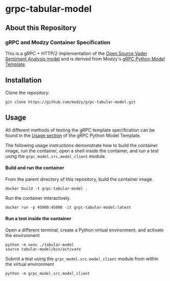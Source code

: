 # grpc-tabular-model

## About this Repository

### gRPC and Modzy Container Specification

This is a gRPC + HTTP/2 implementation of the [Open Source Vader Sentiment Analysis model](https://github.com/cjhutto/vaderSentiment) and is derived from Modzy's [gRPC Python Model Template](https://github.com/modzy/grpc-model-template).

## Installation

Clone the repository:

```git clone https://github.com/modzy/grpc-tabular-model.git```

## Usage

All different methods of testing the gRPC template specification can be found in the [Usage section](https://github.com/modzy/grpc-model-template#Usage) of the gRPC Python Model Template.  

The following usage instructions demonstrate how to build the container image, run the container, open a shell inside the container, and run a test using the `grpc_model.src.model_client` module.

#### Build and run the container

From the parent directory of this repository, build the container image.

```docker build -t grpc-tabular-model .```

Run the container interactively.

```docker run -p 45000:45000 -it grpc-tabular-model:latest```

#### Run a test inside the container

Open a different terminal, create a Python virtual environment, and activate the environment

```
python -m venv ./tabular-model
source tabular-model/bin/activate
```

Submit a test using the `grpc_model.src.model_client` module from within the virtual environment

```python -m grpc_model.src.model_client``` 
